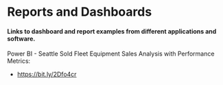 # Reports and Dashboards

#### Links to dashboard and report examples from different applications and software. 

Power BI - Seattle Sold Fleet Equipment Sales Analysis with Performance Metrics:
* <https://bit.ly/2Dfo4cr>
